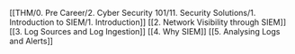 [[THM/0. Pre Career/2. Cyber Security 101/11. Security Solutions/1. Introduction to SIEM/1. Introduction]]
[[2. Network Visibility through SIEM]]
[[3. Log Sources and Log Ingestion]]
[[4. Why SIEM]]
[[5. Analysing Logs and Alerts]]
